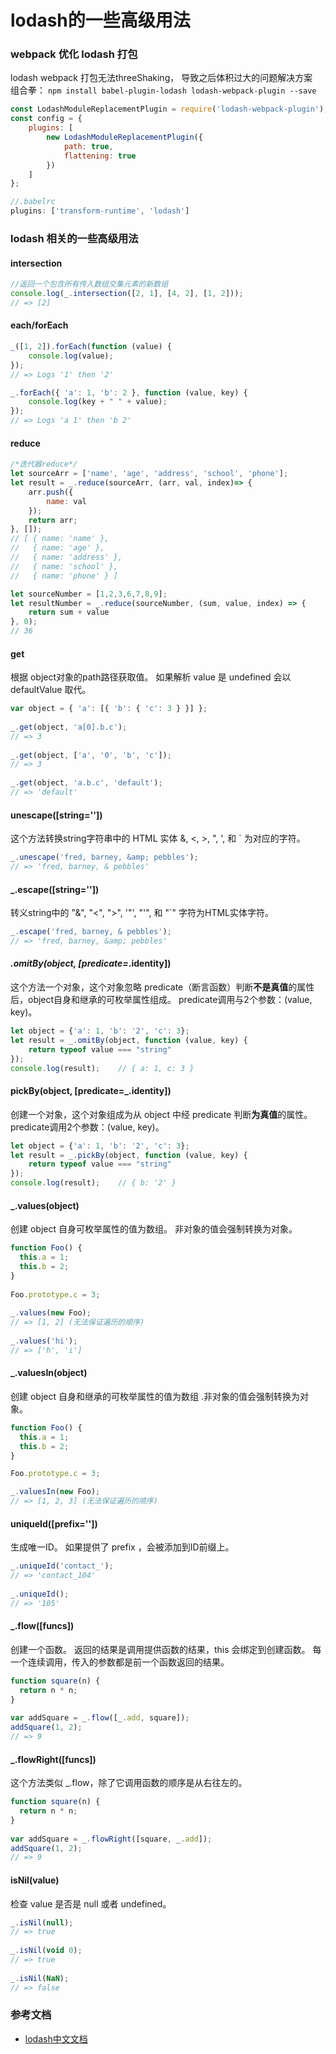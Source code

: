 # lodash的一些高级用法

### webpack 优化 lodash 打包
lodash webpack 打包无法threeShaking， 导致之后体积过大的问题解决方案                            
组合拳： `npm install babel-plugin-lodash lodash-webpack-plugin --save`                             
```js
const LodashModuleReplacementPlugin = require('lodash-webpack-plugin');
const config = {
    plugins: [
        new LodashModuleReplacementPlugin({
            path: true,
            flattening: true
        })
    ]
};

//.babelrc
plugins: ['transform-runtime', 'lodash']
```

### lodash 相关的一些高级用法
#### intersection
```js
//返回一个包含所有传入数组交集元素的新数组
console.log(_.intersection([2, 1], [4, 2], [1, 2]));
// => [2]
```

#### each/forEach
```js
_([1, 2]).forEach(function (value) {
    console.log(value);
});
// => Logs '1' then '2'

_.forEach({ 'a': 1, 'b': 2 }, function (value, key) {
    console.log(key + " " + value);
});
// => Logs 'a 1' then 'b 2'
```

#### reduce
```js
/*迭代器reduce*/
let sourceArr = ['name', 'age', 'address', 'school', 'phone'];
let result = _.reduce(sourceArr, (arr, val, index)=> {
    arr.push({
        name: val
    });
    return arr;
}, []);
// [ { name: 'name' },
//   { name: 'age' },
//   { name: 'address' },
//   { name: 'school' },
//   { name: 'phone' } ]

let sourceNumber = [1,2,3,6,7,8,9];
let resultNumber = _.reduce(sourceNumber, (sum, value, index) => {
    return sum + value
}, 0);
// 36
```

#### get
根据 object对象的path路径获取值。 如果解析 value 是 undefined 会以 defaultValue 取代。
```js
var object = { 'a': [{ 'b': { 'c': 3 } }] };
 
_.get(object, 'a[0].b.c');
// => 3
 
_.get(object, ['a', '0', 'b', 'c']);
// => 3
 
_.get(object, 'a.b.c', 'default');
// => 'default'
```

#### unescape([string=''])
这个方法转换string字符串中的 HTML 实体 &amp;, &lt;, &gt;, &quot;, &#39;, 和 &#96; 为对应的字符。     
```js
_.unescape('fred, barney, &amp; pebbles');
// => 'fred, barney, & pebbles'
```

#### _.escape([string=''])
转义string中的 "&", "<", ">", '"', "'", 和 "`" 字符为HTML实体字符。 
```js
_.escape('fred, barney, & pebbles');
// => 'fred, barney, &amp; pebbles'
```

#### _.omitBy(object, [predicate=_.identity])
这个方法一个对象，这个对象忽略 predicate（断言函数）判断**不是真值**的属性后，object自身和继承的可枚举属性组成。
predicate调用与2个参数：(value, key)。
```js
let object = {'a': 1, 'b': '2', 'c': 3};
let result = _.omitBy(object, function (value, key) {
    return typeof value === "string"
});
console.log(result);    // { a: 1, c: 3 }
```

#### pickBy(object, [predicate=_.identity])
创建一个对象，这个对象组成为从 object 中经 predicate 判断**为真值**的属性。 predicate调用2个参数：(value, key)。
```js
let object = {'a': 1, 'b': '2', 'c': 3};
let result = _.pickBy(object, function (value, key) {
    return typeof value === "string"
});
console.log(result);    // { b: '2' }
```

#### _.values(object)
创建 object 自身可枚举属性的值为数组。 非对象的值会强制转换为对象。
```js
function Foo() {
  this.a = 1;
  this.b = 2;
}
 
Foo.prototype.c = 3;
 
_.values(new Foo);
// => [1, 2] (无法保证遍历的顺序)
 
_.values('hi');
// => ['h', 'i']
```

#### _.valuesIn(object) 
创建 object 自身和继承的可枚举属性的值为数组 .非对象的值会强制转换为对象。
```js
function Foo() {
  this.a = 1;
  this.b = 2;
}

Foo.prototype.c = 3;

_.valuesIn(new Foo);
// => [1, 2, 3] (无法保证遍历的顺序)
```

#### uniqueId([prefix=''])
生成唯一ID。 如果提供了 prefix ，会被添加到ID前缀上。
```js
_.uniqueId('contact_');
// => 'contact_104'
 
_.uniqueId();
// => '105'
```


#### _.flow([funcs])
创建一个函数。 返回的结果是调用提供函数的结果，this 会绑定到创建函数。 每一个连续调用，传入的参数都是前一个函数返回的结果。
```js
function square(n) {
  return n * n;
}
 
var addSquare = _.flow([_.add, square]);
addSquare(1, 2);
// => 9
```

#### _.flowRight([funcs])
这个方法类似 _.flow，除了它调用函数的顺序是从右往左的。
```js
function square(n) {
  return n * n;
}
 
var addSquare = _.flowRight([square, _.add]);
addSquare(1, 2);
// => 9
```


#### isNil(value)
检查 value 是否是 null 或者 undefined。
```js
_.isNil(null);
// => true
 
_.isNil(void 0);
// => true
 
_.isNil(NaN);
// => false
```



### 参考文档
- [lodash中文文档](http://lodash.net)
